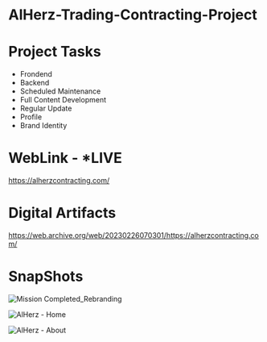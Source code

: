 # AlHerz-Trading-Contracting-Project

# Project Tasks
- Frondend
- Backend
- Scheduled Maintenance
- Full Content Development
- Regular Update
- Profile
- Brand Identity

# WebLink - *LIVE
https://alherzcontracting.com/

# Digital Artifacts
https://web.archive.org/web/20230226070301/https://alherzcontracting.com/

#  SnapShots
![Mission Completed_Rebranding](https://user-images.githubusercontent.com/118915848/221397312-cd2e5d09-6042-4f41-bb44-2dc0ceba9ae8.png)

![AlHerz - Home](https://user-images.githubusercontent.com/118915848/221397340-fdb24423-1748-4fb8-9616-15b728203e17.png)

![AlHerz - About](https://user-images.githubusercontent.com/118915848/221397342-def0a627-c301-4a61-a560-ccfcf0dd1c79.png)
